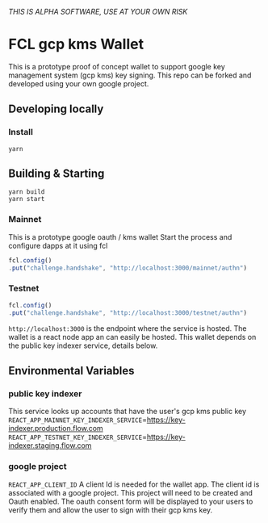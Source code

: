 *THIS IS ALPHA SOFTWARE, USE AT YOUR OWN RISK*

# FCL gcp kms Wallet
This is a prototype proof of concept wallet to support google key management system (gcp kms) key signing. This repo can be forked and developed using your own google project. 

## Developing locally

### Install

```shell script
yarn
```


## Building & Starting
```shell script
yarn build
yarn start
```

### Mainnet

This is a prototype google oauth / kms wallet
Start the process and configure dapps at it using fcl

```typescript
fcl.config()
.put("challenge.handshake", "http://localhost:3000/mainnet/authn")
```

### Testnet
```typescript
fcl.config()
.put("challenge.handshake", "http://localhost:3000/testnet/authn")
```
`http://localhost:3000` is the endpoint where the service is hosted. The wallet is a react node app an can easily be hosted.
This wallet depends on the public key indexer service, details below. 

## Environmental Variables

### public key indexer
This service looks up accounts that have the user's gcp kms public key
`REACT_APP_MAINNET_KEY_INDEXER_SERVICE`=https://key-indexer.production.flow.com
`REACT_APP_TESTNET_KEY_INDEXER_SERVICE`=https://key-indexer.staging.flow.com

### google project
`REACT_APP_CLIENT_ID`
A client Id is needed for the wallet app. The client id is associated with a google project. This project will need to be created and Oauth enabled. The oauth consent form will be displayed to your users to verify them and allow the user to sign with their gcp kms key. 

